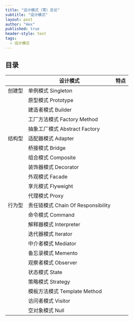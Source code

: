 ```yaml
---
title: "设计模式（零）总论"
subtitle: "设计模式"
layout: post
author: "Hex"
published: true
header-style: text
tags:
  - 设计模式
---
```


## 目录

|     | 设计模式                          | 特点 |
|-----|-------------------------------|----|
| 创建型 | 单例模式 Singleton                |    |
|     | 原型模式 Prototype                |    |
|     | 建造者模式 Builder                 |    |
|     | 工厂方法模式 Factory Method         |    |
|     | 抽象工厂模式 Abstract Factory       |    |
| 结构型 | 适配器模式 Adapter                 |    |
|     | 桥接模式 Bridge                   |    |
|     | 组合模式 Composite                |    |
|     | 装饰器模式 Decorator               |    |
|     | 外观模式 Facade                   |    |
|     | 享元模式 Flyweight                |    |
|     | 代理模式 Proxy                    |    |
| 行为型 | 责任链模式 Chain Of Responsibility |    |
|     | 命令模式 Command                  |    |
|     | 解释器模式 Interpreter             |    |
|     | 迭代器模式 Iterator                |    |
|     | 中介者模式 Mediator                |    |
|     | 备忘录模式 Memento                 |    |
|     | 观察者模式 Observer                |    |
|     | 状态模式 State                    |    |
|     | 策略模式 Strategy                 |    |
|     | 模板方法模式 Template Method        |    |
|     | 访问者模式 Visitor                 |    |
|     | 空对象模式 Null                    |    |